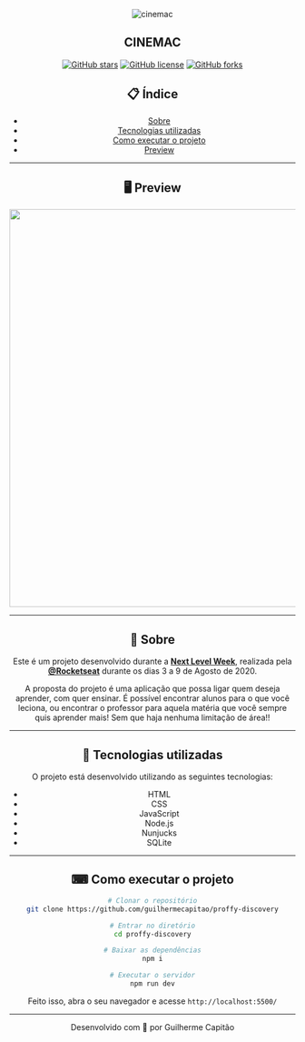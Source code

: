 <div align="center">
<div align="center">
<p>
  <img src="https://i.imgur.com/6YGeyHE.png?2" alt="cinemac"/>
</p>
  
<h2>
  CINEMAC
</h2>
</div>

<div align="center">
  
[![GitHub stars](https://img.shields.io/github/stars/marviniDev/cinemac)](https://github.com/marviniDev/cinemac/stargazers)<space> <space>[![GitHub license](https://img.shields.io/github/license/marviniDev/cinemac)](https://github.com/marviniDev/cinemac//blob/master/LICENSE)<space> <space>[![GitHub forks](https://img.shields.io/github/forks/marviniDev/cinemac)](https://github.com/marviniDev/cinemac//network)

</div>

## 📋 Índice

- [Sobre](#-Sobre)
- [Tecnologias utilizadas](#-Tecnologias-utilizadas)
- [Como executar o projeto](#-Como-executar-o-projeto)
- [Preview](#-Preview)

---

## 🖥 Preview

<p align="center">
  <img src="https://ik.imagekit.io/capitao/Proffy/final_1596781937_urgAUoPC-.jpg" width="700" >
</p>

---

## 📖 Sobre

Este é um projeto desenvolvido durante a **[Next Level Week](https://nextlevelweek.com/)**, realizada pela **[@Rocketseat](https://github.com/Rocketseat)** durante os dias 3 a 9 de Agosto de 2020.

A proposta do projeto é uma aplicação que possa ligar quem deseja aprender, com quer ensinar. É possível encontrar alunos para o que você leciona, ou encontrar o professor para aquela matéria que você sempre quis aprender mais! Sem que haja nenhuma limitação de área!!

---

## 🚀 Tecnologias utilizadas

O projeto está desenvolvido utilizando as seguintes tecnologias:

- HTML
- CSS
- JavaScript
- Node.js
- Nunjucks
- SQLite

---

## ⌨ Como executar o projeto

```bash
# Clonar o repositório
git clone https://github.com/guilhermecapitao/proffy-discovery

# Entrar no diretório
cd proffy-discovery

# Baixar as dependências
npm i

# Executar o servidor
npm run dev
```

Feito isso, abra o seu navegador e acesse `http://localhost:5500/`

---

Desenvolvido com 💜 por Guilherme Capitão
